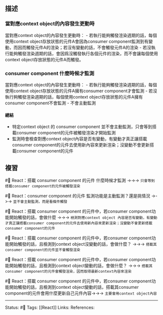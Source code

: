 ## 描述



### 當對應context object的內容發生更動時
當對應context object的內容發生更動時：
	- 若執行能夠觸發渲染週期的話，每個使用context object存放狀態的元件A會因為consumer component監測到有變動，而因而觸發元件A的渲染；若沒有變動的話，不會觸發元件A的渲染
	- 若沒執行能夠觸發渲染週期的話，會因爲沒觸發執行各個元件的渲染，而不會讓每個使用context object存放狀態的元件A而觸發。

### consumer component 什麼時候才監測

當對應context object的內容發生更動時：
	- 若執行能夠觸發渲染週期的話，每個使用context object存放狀態的元件A擁有consumer component才會監測
	- 若沒執行夠觸發渲染週期的話，每個使用context object存放狀態的元件A擁有consumer component不會監測
	- 不會主動監測

#### 總結
- 特定context object 的 consumer component 並不會主動監測，只會等到搭載consumer component的元件被觸發渲染才開始監測
- 監測時會檢查對應context object內容是否有變動，有變動才真正讓搭載consumer component的元件去使用新內容來更新渲染；沒變動不會更新搭載consumer component的元件

## 複習
#🧠 React：搭載 consumer component 的元件 什麼時候才監測 ->->-> `只會等到搭載consumer component的元件被觸發渲染`
<!--SR:!2023-01-24,73,250-->

#🧠 React：consumer component 的元件 監測功能是主動監測？還是挑情況 ->->-> `並不會主動監測，而是看條件觸發`
<!--SR:!2023-01-25,74,250-->

#🧠 React：搭載 consumer component 的元件中，若consumer component功能開始觸發的話，會做什麼 ->->-> `檢測對應context object 內容是否有變動，有變動才真正讓搭載consumer component的元件去使用新內容來更新渲染；沒變動不會更新搭載consumer component的元件`
<!--SR:!2022-11-12,28,250-->

#🧠 React：搭載 consumer component 的元件中，若consumer component功能開始觸發的話，且檢測到context object沒變動的話，會做什麼？ ->->-> `搭載其consumer component的元件並不會觸發渲染`
<!--SR:!2023-01-25,74,250-->

#🧠 React：搭載 consumer component 的元件中，若consumer component功能開始觸發的話，且檢測到context object變動的話，會做什麼？ ->->-> `搭載其consumer component的元件會觸發渲染，因而取得最新context內容來渲染`
<!--SR:!2023-01-25,74,250-->

#🧠 React：搭載 consumer component 的元件中，若consumer component功能開始觸發的話，且檢測到context object變動的話，搭載其consumer component的元件會用什麼更新自己元件內容->->-> `主要會用context object內容`
<!--SR:!2023-01-25,74,250-->


---
Status: #🌱 
Tags:
[[React]]
Links:
References: